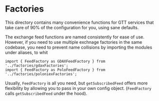# Factories

This directory contains many convenience functions for GTT services that take care of 90% of the configuration for you, using sane defaults.

The exchange feed functions are named consistently for ease of use. However, if you need to use multiple exchnage factories in the same codebase, you need to prevent name collisions by importing the modules under aliases, to whit

    import { FeedFactory as GDAXFeedFactory } from '../factories/gdaxFactories';
    import { FeedFactory as PoloFeedFactory } from '../factories/poloniexFactories';

Usually, `FeedFactory` is all you need, but `getSubscribedFeed` offers more flexibility by allowing you to pass in your own config object. (`FeedFactory` calls `getSubscribedFeed` under the hood).
